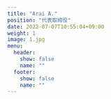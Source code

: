 ```yaml
---
title: "Arai A."
position: "代表取締役"
date: 2022-07-07T10:55:04+09:00
weight: 1
image: 1.jpg
menu:
  header:
    show: false
    name: ""
  footer:
    show: false
    name: ""
---
```

